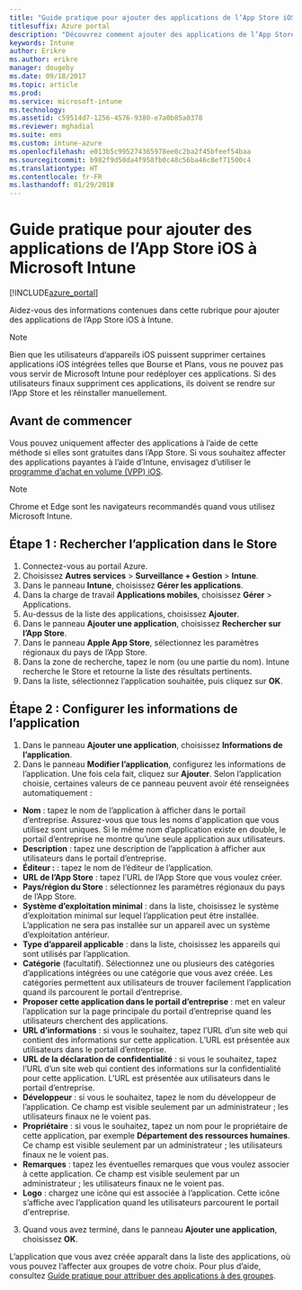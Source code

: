 ```yaml
---
title: "Guide pratique pour ajouter des applications de l’App Store iOS à Intune | Microsoft Docs"
titlesuffix: Azure portal
description: "Découvrez comment ajouter des applications de l’App Store iOS à Intune."
keywords: Intune
author: Erikre
ms.author: erikre
manager: dougeby
ms.date: 09/18/2017
ms.topic: article
ms.prod: 
ms.service: microsoft-intune
ms.technology: 
ms.assetid: c59514d7-1256-4576-9380-e7a0b85a0378
ms.reviewer: mghadial
ms.suite: ems
ms.custom: intune-azure
ms.openlocfilehash: e013b5c995274365978ee0c2ba2f45bfeef54baa
ms.sourcegitcommit: b982f9d50da4f958fb0c48c56ba46c8ef71500c4
ms.translationtype: HT
ms.contentlocale: fr-FR
ms.lasthandoff: 01/29/2018
---
```

# <a name="how-to-add-ios-store-apps-to-microsoft-intune"></a>Guide pratique pour ajouter des applications de l’App Store iOS à Microsoft Intune

[!INCLUDE[azure_portal](./includes/azure_portal.md)]


Aidez-vous des informations contenues dans cette rubrique pour ajouter des applications de l’App Store iOS à Intune.

>[!NOTE]
>Bien que les utilisateurs d’appareils iOS puissent supprimer certaines applications iOS intégrées telles que Bourse et Plans, vous ne pouvez pas vous servir de Microsoft Intune pour redéployer ces applications. Si des utilisateurs finaux suppriment ces applications, ils doivent se rendre sur l’App Store et les réinstaller manuellement.

## <a name="before-you-start"></a>Avant de commencer

Vous pouvez uniquement affecter des applications à l’aide de cette méthode si elles sont gratuites dans l’App Store. Si vous souhaitez affecter des applications payantes à l’aide d’Intune, envisagez d’utiliser le [programme d’achat en volume (VPP) iOS](vpp-apps-ios.md).

>[!NOTE]
>Chrome et Edge sont les navigateurs recommandés quand vous utilisez Microsoft Intune.

## <a name="step-1---search-for-the-app-in-the-store"></a>Étape 1 : Rechercher l’application dans le Store

1. Connectez-vous au portail Azure.
2. Choisissez **Autres services** > **Surveillance + Gestion** > **Intune**.
3. Dans le panneau **Intune**, choisissez **Gérer les applications**.
4. Dans la charge de travail **Applications mobiles**, choisissez **Gérer** > Applications.
5. Au-dessus de la liste des applications, choisissez **Ajouter**.
6. Dans le panneau **Ajouter une application**, choisissez **Rechercher sur l’App Store**.
7. Dans le panneau **Apple App Store**, sélectionnez les paramètres régionaux du pays de l’App Store.
8. Dans la zone de recherche, tapez le nom (ou une partie du nom). Intune recherche le Store et retourne la liste des résultats pertinents.
9. Dans la liste, sélectionnez l’application souhaitée, puis cliquez sur **OK**.

## <a name="step-2---configure-app-information"></a>Étape 2 : Configurer les informations de l’application

1. Dans le panneau **Ajouter une application**, choisissez **Informations de l’application**.
2. Dans le panneau **Modifier l’application**, configurez les informations de l’application. Une fois cela fait, cliquez sur **Ajouter**. Selon l’application choisie, certaines valeurs de ce panneau peuvent avoir été renseignées automatiquement :
- **Nom** : tapez le nom de l’application à afficher dans le portail d’entreprise. Assurez-vous que tous les noms d'application que vous utilisez sont uniques. Si le même nom d’application existe en double, le portail d’entreprise ne montre qu’une seule application aux utilisateurs.
- **Description** : tapez une description de l’application à afficher aux utilisateurs dans le portail d’entreprise.
- **Éditeur :** : tapez le nom de l’éditeur de l’application.
- **URL de l’App Store** : tapez l’URL de l’App Store que vous voulez créer.
- **Pays/région du Store** : sélectionnez les paramètres régionaux du pays de l’App Store.
- **Système d’exploitation minimal** : dans la liste, choisissez le système d’exploitation minimal sur lequel l’application peut être installée. L’application ne sera pas installée sur un appareil avec un système d’exploitation antérieur.
- **Type d’appareil applicable** : dans la liste, choisissez les appareils qui sont utilisés par l’application.
- **Catégorie** (facultatif). Sélectionnez une ou plusieurs des catégories d’applications intégrées ou une catégorie que vous avez créée. Les catégories permettent aux utilisateurs de trouver facilement l’application quand ils parcourent le portail d’entreprise.
- **Proposer cette application dans le portail d’entreprise** : met en valeur l’application sur la page principale du portail d’entreprise quand les utilisateurs cherchent des applications.
- **URL d’informations** : si vous le souhaitez, tapez l’URL d’un site web qui contient des informations sur cette application. L’URL est présentée aux utilisateurs dans le portail d’entreprise.
- **URL de la déclaration de confidentialité** : si vous le souhaitez, tapez l’URL d’un site web qui contient des informations sur la confidentialité pour cette application. L’URL est présentée aux utilisateurs dans le portail d’entreprise.
- **Développeur** : si vous le souhaitez, tapez le nom du développeur de l’application. Ce champ est visible seulement par un administrateur ; les utilisateurs finaux ne le voient pas.
- **Propriétaire** : si vous le souhaitez, tapez un nom pour le propriétaire de cette application, par exemple **Département des ressources humaines**.  Ce champ est visible seulement par un administrateur ; les utilisateurs finaux ne le voient pas.
- **Remarques** : tapez les éventuelles remarques que vous voulez associer à cette application. Ce champ est visible seulement par un administrateur ; les utilisateurs finaux ne le voient pas.
- **Logo** : chargez une icône qui est associée à l’application. Cette icône s’affiche avec l’application quand les utilisateurs parcourent le portail d'entreprise.
3. Quand vous avez terminé, dans le panneau **Ajouter une application**, choisissez **OK**.

L’application que vous avez créée apparaît dans la liste des applications, où vous pouvez l’affecter aux groupes de votre choix. Pour plus d’aide, consultez [Guide pratique pour attribuer des applications à des groupes](apps-deploy.md).
